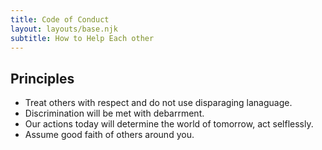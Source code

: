 ```yaml
---
title: Code of Conduct
layout: layouts/base.njk
subtitle: How to Help Each other
---
```


## Principles
- Treat others with respect and do not use disparaging lanaguage.
- Discrimination will be met with debarrment.
- Our actions today will determine the world of tomorrow, act selflessly.
- Assume good faith of others around you.

